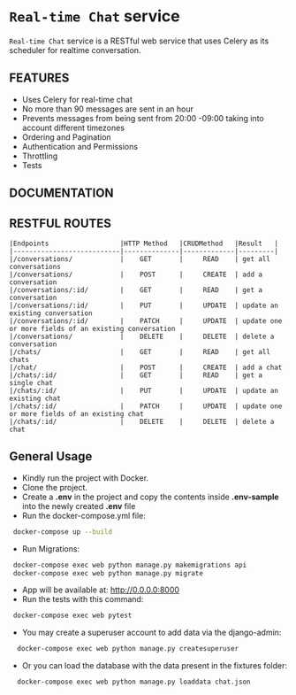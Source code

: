 # `Real-time Chat` service

`Real-time Chat` service is a RESTful web service that uses Celery as its scheduler for realtime conversation.

## FEATURES
* Uses Celery for real-time chat
* No more than 90 messages are sent in an hour
* Prevents messages from being sent from 20:00 -09:00 taking into account different timezones
* Ordering and Pagination
* Authentication and Permissions
* Throttling
* Tests

## DOCUMENTATION


## RESTFUL ROUTES

```text
|Endpoints                  |HTTP Method   |CRUDMethod   |Result   |
|---------------------------|--------------|-------------|---------|
|/conversations/            |    GET       |     READ    | get all conversations
|/conversations/            |    POST      |     CREATE  | add a conversation
|/conversations/:id/        |    GET       |     READ    | get a conversation
|/conversations/:id/        |    PUT       |     UPDATE  | update an existing conversation
|/conversations/:id/        |    PATCH     |     UPDATE  | update one or more fields of an existing conversation
|/conversations/            |    DELETE    |     DELETE  | delete a conversation
|/chats/                    |    GET       |     READ    | get all chats
|/chat/                     |    POST      |     CREATE  | add a chat
|/chats/:id/                |    GET       |     READ    | get a single chat
|/chats/:id/                |    PUT       |     UPDATE  | update an existing chat
|/chats/:id/                |    PATCH     |     UPDATE  | update one or more fields of an existing chat
|/chats/:id/                |    DELETE    |     DELETE  | delete a chat
```

## General Usage

* Kindly run the project with Docker. 
* Clone the project.
* Create a **.env** in the project and copy the contents inside **.env-sample** into the newly
created **.env** file
* Run the docker-compose.yml file:
```bash
 docker-compose up --build
```
* Run Migrations:
```bash
 docker-compose exec web python manage.py makemigrations api
 docker-compose exec web python manage.py migrate
```
* App will be available at: http://0.0.0.0:8000
* Run the tests with this command:
```bash
 docker-compose exec web pytest
```
* You may create a superuser account to add data via the django-admin:
```bash
  docker-compose exec web python manage.py createsuperuser
```
* Or you can load the database with the data present in the fixtures folder:
```bash
  docker-compose exec web python manage.py loaddata chat.json
```